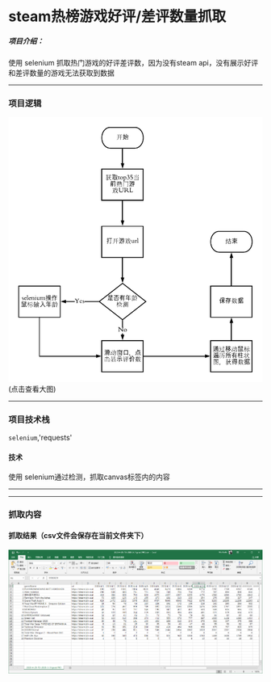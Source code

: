 
# steam热榜游戏好评/差评数量抓取

##### 项目介绍：
使用 selenium 抓取热门游戏的好评差评数，因为没有steam api，没有展示好评和差评数量的游戏无法获取到数据

**** 
### 项目逻辑
![淘宝抓取逻辑](./imgs/流程图.png)
(点击查看大图)


**** 
### 项目技术栈
`selenium`,'requests'


#### 技术
使用 selenium通过检测，抓取canvas标签内的内容


**** 


****  
### 抓取内容


#### 抓取结果（csv文件会保存在当前文件夹下）
![运行截图](./imgs/抓取结果.png)


